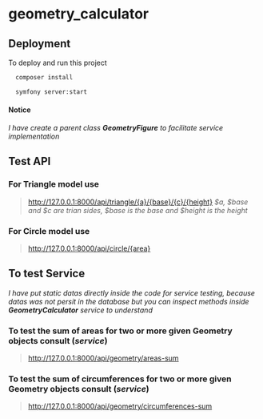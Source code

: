 # geometry_calculator

## Deployment

To deploy and run this project

```bash
  composer install
```

```bash
  symfony server:start
```
#### Notice
_I have create a parent class **GeometryFigure** to facilitate service implementation_

## Test API

### For Triangle model use
> http://127.0.0.1:8000/api/triangle/{a}/{base}/{c}/{height}
_$a, $base and $c are trian sides, $base is the base and $height is the height_

### For Circle model use
> http://127.0.0.1:8000/api/circle/{area}

## To test Service
_I have put static datas directly inside the code for service testing, because datas was not persit in the database but you can inspect methods inside **GeometryCalculator** service to understand_
### To test the sum of areas for two or more given Geometry objects consult (_service_)
> http://127.0.0.1:8000/api/geometry/areas-sum

### To test the sum of circumferences for two or more given Geometry objects consult (_service_)
> http://127.0.0.1:8000/api/geometry/circumferences-sum